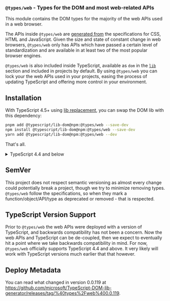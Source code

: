 ### `@types/web` - Types for the DOM and most web-related APIs

This module contains the DOM types for the majority of the web APIs used in a web browser. 

The APIs inside `@types/web` are [generated from](https://github.com/microsoft/TypeScript-DOM-lib-generator/) the specifications for CSS, HTML and JavaScript. Given the size and state of constant change in web browsers, `@types/web` only has APIs which have passed a certain level of standardization and are available in at least two of the most popular browser engines. 
 
`@types/web` is also included inside TypeScript, available as `dom` in the [`lib`](https://www.typescriptlang.org/tsconfig#lib) section and included in projects by default. By using `@types/web` you can lock your the web APIs used in your projects, easing the process of updating TypeScript and offering more control in your environment. 

## Installation 

With TypeScript 4.5+ using [lib replacement](https://github.com/microsoft/TypeScript/pull/45771), you can swap the DOM lib with this dependency:

```sh
pnpm add @typescript/lib-dom@npm:@types/web --save-dev
npm install @typescript/lib-dom@npm:@types/web --save-dev
yarn add @typescript/lib-dom@npm:@types/web --dev
```

That's all. 

<details>
<summary>TypeScript 4.4 and below</summary>

<br/>
To use `@types/web` you need to do two things:

1. Install the dependency: `npm install @types/web --save-dev`, `yarn add @types/web --dev` or `pnpm add @types/web --dev`.

1. Update your [`tsconfig.json`](https://www.typescriptlang.org/tsconfig). There are two cases to consider depending on if you have `lib` defined in your `tsconfig.json` or not.

    1. **Without "lib"** - You will need to add `"lib": []`. The value you want to add inside your lib should correlate to your [`"target"`](https://www.typescriptlang.org/tsconfig#target). For example if you had `"target": "es2017"`, then you would add `"lib": ["es2017"]`
    1. **With "lib"**  - You should remove `"dom"`.

Removing `"dom"` gives @types/web the chance to provide the same set of global declarations. However, It's possible that your dependencies pull in the TypeScript DOM library, in which case you can either try to make that not happen, or use TypeScript 4.5 to systematically replace the library.

</details>


## SemVer

This project does not respect semantic versioning as almost every change could potentially break a project, though we try to minimize removing types. 
`@types/web` follow the specifications, so when they mark a function/object/API/type as deprecated or removed - that is respected.

## TypeScript Version Support

Prior to `@types/web` the web APIs were deployed with a version of TypeScript, and backwards compatibility has not been a concern. Now the web APIs and TypeScript can be de-coupled, then we expect to eventually hit a point where we take backwards compatibility in mind. For now, `@types/web` officially supports TypeScript 4.4 and above. It very likely will work with TypeScript versions much earlier that that however.

## Deploy Metadata

You can read what changed in version 0.0.119 at https://github.com/microsoft/TypeScript-DOM-lib-generator/releases/tag/%40types%2Fweb%400.0.119.